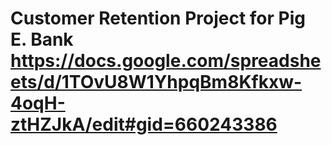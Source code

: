# Customer Retention Project for Pig E. Bank https://docs.google.com/spreadsheets/d/1TOvU8W1YhpqBm8Kfkxw-4oqH-ztHZJkA/edit#gid=660243386